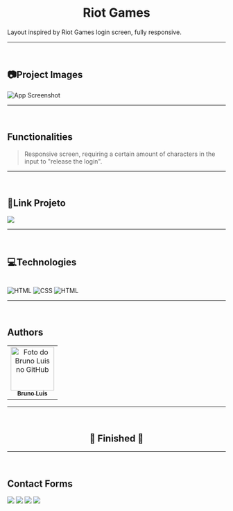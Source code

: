 <h1 align= "center">Riot Games</h1>

<p>Layout inspired by Riot Games login screen, fully responsive.</p>

---
<br>

<h2>📷Project Images</h2>

![App Screenshot](https://via.placeholder.com/468x300?text=App+Screenshot+Here)

---
<br>

<h2>Functionalities</h2>

> Responsive screen, requiring a certain amount of characters in the input to "release the login".

---
<br>

<h2>🔗Link Projeto</h2>

 <a href="https://gomesb07.github.io/Riot-Games/" target="_blank"><img src="https://img.shields.io/static/v1?label=Project&message=Link&color=0094F5&style=for-the-badge&logo="/></a>

---
<br>

<h2>💻Technologies</h2>

<div style="display: inline_block"><br>
  <img align="center" alt="HTML" src="https://img.shields.io/badge/HTML5-E34F26?style=for-the-badge&logo=html5&logoColor=white">
  <img align="center" alt="CSS" src="https://img.shields.io/badge/CSS3-1572B6?style=for-the-badge&logo=css3&logoColor=white">
  <img align="center" alt="HTML" src="https://img.shields.io/badge/JavaScript-323330?style=for-the-badge&logo=javascript&logoColor=F7DF1E">
</div>

---
<br>

<h2>Authors</h2>

<table>
  <tr>
    <td align="center">
      <a href="#">
        <img src="https://avatars.githubusercontent.com/u/93354781?v=4" width="100px;" alt="Foto do Bruno Luis no GitHub"/><br>
        <sub>
          <b>Bruno Luis</b>
        </sub>
      </a>
    </td>
  </tr>
</table>


---
<br>

<h2 align="center"> 
	🚧  Finished  🚧
</h2>

---
<br>

<h2>Contact Forms</h2>

  <a href="https://instagram.com/b_gomes75" target="_blank"><img src="https://img.shields.io/badge/-Instagram-%23E4405F?style=for-the-badge&logo=instagram&logoColor=white" target="_blank"></a>
  <a href = "mailto:bruno.dev07@gmail.com"><img src="https://img.shields.io/badge/-Gmail-%23333?style=for-the-badge&logo=gmail&logoColor=white" target="_blank"></a>
  <a href="https://www.linkedin.com/in/bruno-luis-07" target="_blank"><img src="https://img.shields.io/badge/-LinkedIn-%230077B5?style=for-the-badge&logo=linkedin&logoColor=white" target="_blank"></a>
  <a href="https://api.whatsapp.com/send?phone=5511980587706" target="_blank"><img src="https://img.shields.io/badge/WhatsApp-25D366?style=for-the-badge&logo=whatsapp&logoColor=white" target="_blank"></a>
